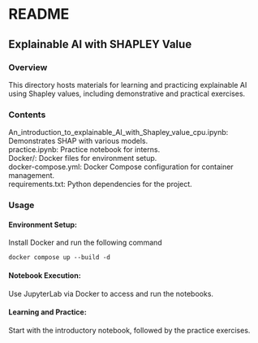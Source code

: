 # README

## Explainable AI with SHAPLEY Value

### Overview
This directory hosts materials for learning and practicing explainable AI using Shapley values, including demonstrative and practical exercises.


### Contents
An_introduction_to_explainable_AI_with_Shapley_value_cpu.ipynb: Demonstrates SHAP with various models.  
practice.ipynb: Practice notebook for interns.  
Docker/: Docker files for environment setup.  
docker-compose.yml: Docker Compose configuration for container management.  
requirements.txt: Python dependencies for the project.  

### Usage
#### Environment Setup:

Install Docker and run the following command
```
docker compose up --build -d
```

#### Notebook Execution:

Use JupyterLab via Docker to access and run the notebooks.

#### Learning and Practice:

Start with the introductory notebook, followed by the practice exercises.

